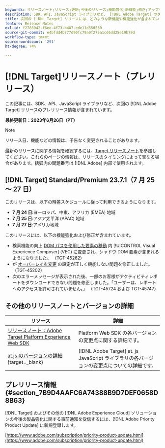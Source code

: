 ```yaml
---
keywords: リリースノート;リリース;更新;今後のリリース;機能強化;新機能;修正;アップデート;プレリリース
description: SDK、API、JavaScript ライブラリなど、 [!DNL Adobe Target] の次回のリリースに含まれている新機能、機能強化および修正について説明します。
title: 次回の [!DNL Target] リリースには、どのような新機能や機能強化が含まれていますか？
feature: Release Notes
exl-id: f2783042-f6ee-4f73-b487-ede11d55d530
source-git-commit: e4bfdd4b777d90fc79a0f275a1cd6dd25e19b79d
workflow-type: tm+mt
source-wordcount: '291'
ht-degree: 74%

---
```


# [!DNL Target]リリースノート（プレリリース）

この記事には、SDK、API、JavaScript ライブラリなど、次回の [!DNL Adobe Target] リリースのプレリリース情報が含まれています。

**最終更新日：2023年6月26日（PT）**

>[!NOTE]
>
>リリース日、機能などの情報は、予告なく変更されることがあります。
>
>最新のリリースに関する情報を確認するには、[Target リリースノート](release-notes.md)を参照してください。これらのページの情報は、リリースのタイミングによって異なる場合があります。括弧内の問題番号は [!DNL Adobe] 内部で使用されます。

## [!DNL Target] Standard/Premium 23.7.1（7 月 25 ～ 27 日）

このリリースは、以下の時差スケジュールに従って利用できるようになります。

* **7 月 24 日**:ヨーロッパ、中東、アフリカ (EMEA) 地域
* **7 月 25 日**:アジア太平洋 (APAC) 地域
* **7 月 27 日**:アメリカ地域

このリリースには、以下の機能強化および修正が含まれています。

* 検索機能の向上 [DOM パスを使用した要素の移動](/help/main/c-experiences/c-visual-experience-composer/viztarget-options.md#dom-path) 内 [!UICONTROL Visual Experience Composer] (VEC) に変更され、シャドウ DOM 要素が含まれるようになりました。 （TGT-45262）
* が [オーバーレイを変更](/help/main/c-experiences/c-visual-experience-composer/visual-experience-composer.md) の設定が正しく機能しない問題を修正しました。 （TGT-45202）
* 次のエラーメッセージが表示された後、一部のお客様がアクティビティレポートをダウンロードできない問題を修正しました。「ユーザーは、レポートへのアクセスを許可されていません。」 （TGT-45724 および TGT-45747）


## その他のリリースノートとバージョンの詳細

| リソース | 詳細 |
|--- |--- |
| [リリースノート：Adobe Target Platform Experience Web SDK](https://experienceleague.adobe.com/docs/experience-platform/edge/release-notes.html?lang=ja) | Platform Web SDK の各バージョンの変更点に関する詳細です。 |
| [at.js のバージョンの詳細](https://experienceleague.corp.adobe.com/docs/target-dev/developer/client-side/at-js-implementation/target-atjs-versions.html?lang=ja){target=_blank} | [!DNL Adobe Target] at. js JavaScript ライブラリの各バージョンの変更点についての詳細です。 |

## プレリリース情報 {#section_7B9D4AAFC6A74388B9D7DEF0658D8B63}

[!DNL Target] およびその他の [!DNL Adobe Experience Cloud] ソリューションの今後の製品強化に関する事前通知を受信するには、[!DNL Adobe Priority Product Update] に新規登録します。

[https://www.adobe.com/subscription/priority-product-update.html](https://www.adobe.com/subscription/priority-product-update.html)
